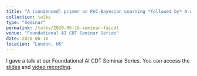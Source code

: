 ```yaml
---
title: "A (condensed) primer on PAC-Bayesian Learning *followed by* A walkthrough of advanced PAC-Bayes results"
collection: talks
type: "Seminar"
permalink: /talks/2020-06-16-seminar-faicdt
venue: "Foundational AI CDT Seminar Series"
date: 2020-06-16
location: "London, UK"
---
```


I gave a talk at our Foundational AI CDT Seminar Series. You can access the [slides](https://bguedj.github.io/files/bguedj-talk-2020-faicdt.pdf) and [video recording]().